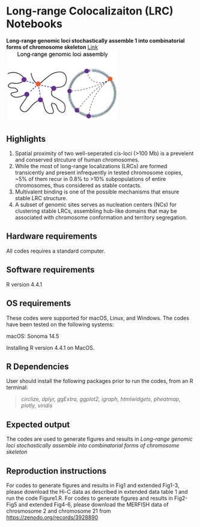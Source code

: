# Long-range Colocalizaiton (LRC) Notebooks
**Long-range genomic loci stochastically assemble 1 into combinatorial forms of chromosome skeleton** 
[Link ](https://doi.org/10.1101/2025.02.10.637328)
<img src="image.png" width="300" alt="">

## Highlights
1. Spatial proximity of two well-seperated cis-loci (>100 Mb) is a prevelent and conserved strcuture of human chromosomes. 
2. While the most of long-range localizations (LRCs) are formed transicently and present infrequently in tested chromosome copies, ~5% of them recur in 0.8% to >10% subpopulations of entire chromosomes, thus considered as stable contacts.  
3. Multivalent binding is one of the possible mechanisms that ensure stable LRC structure.
4. A subset of genomic sites serves as nucleation centers (NCs) for clustering stable LRCs, assembling hub-like domains that may be associated with chromosome conformation and territory segregation.


## Hardware requirements
All codes requires a standard computer.

## Software requirements
R version 4.4.1

## OS requirements
These codes were supported for macOS, Linux, and Windows. The codes have been tested on the following systems:

macOS: Sonoma 14.5

Installing R version 4.4.1 on MacOS.

## R Dependencies
User should install the following packages prior to run the codes, from an R terminal:
> *circlize, dplyr, ggExtra, ggplot2, igraph, htmlwidgets, pheatmap, plotly, viridis*

## Expected output
The codes are used to generate figures and results in 
*Long-range genomic loci stochastically assemble into combinatorial forms of chromosome skeleton*

## Reproduction instructions
For codes to generate figures and results in Fig1 and extended Fig1-3, please download the Hi-C data as described in extended data table 1 and run the code Figure1.R.
For codes to generate figures and results in Fig2-Fig5 and extended Fig4-6, please download the MERFISH data of chrosmosome 2 and chromosome 21 from https://zenodo.org/records/3928890

